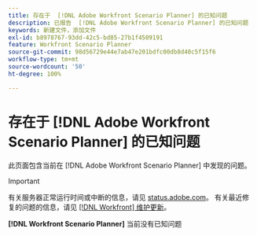 ```yaml
---
title: 存在于  [!DNL Adobe Workfront Scenario Planner] 的已知问题
description: 已报告  [!DNL Adobe Workfront Scenario Planner] 的已知问题
keywords: 新建文件，添加文件
exl-id: b8978767-93dd-42c5-bd85-27b1f4509191
feature: Workfront Scenario Planner
source-git-commit: 98d56729e44e7ab47e201bdfc00db8d40c5f15f6
workflow-type: tm+mt
source-wordcount: '50'
ht-degree: 100%

---
```


# 存在于 [!DNL Adobe Workfront Scenario Planner] 的已知问题

此页面包含当前在 [!DNL Adobe Workfront Scenario Planner] 中发现的问题。

>[!IMPORTANT]
>
>有关服务器正常运行时间或中断的信息，请见 [status.adobe.com](https://status.adobe.com)。 有关最近修复的问题的信息，请见 [[!DNL Workfront]  维护更新](../maintenance/current-updates.md)。

**[!DNL Workfront Scenario Planner]** 当前没有已知问题
<!--


-->
